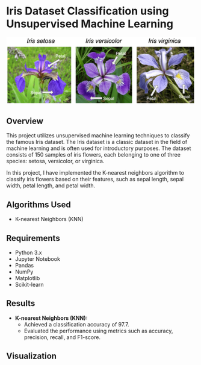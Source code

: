 # Iris Dataset Classification using Unsupervised Machine Learning

![Iris Flowers](https://github.com/acamillemartin/Machine_Learning_Projects/blob/main/Unsupervised%20ML/Images/Iris%20Flower.png)

## Overview

This project utilizes unsupervised machine learning techniques to classify the famous Iris dataset. The Iris dataset is a classic dataset in the field of machine learning and is often used for introductory purposes. The dataset consists of 150 samples of iris flowers, each belonging to one of three species: setosa, versicolor, or virginica.

In this project, I have implemented the K-nearest neighbors algorithm to classify iris flowers based on their features, such as sepal length, sepal width, petal length, and petal width.

## Algorithms Used

- K-nearest Neighbors (KNN)

## Requirements

- Python 3.x
- Jupyter Notebook
- Pandas
- NumPy
- Matplotlib
- Scikit-learn

## Results

- **K-nearest Neighbors (KNN):** 
  - Achieved a classification accuracy of 97.7.
  - Evaluated the performance using metrics such as accuracy, precision, recall, and F1-score.


## Visualization
